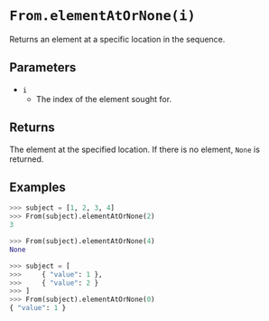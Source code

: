 `From.elementAtOrNone(i)`
=========================

Returns an element at a specific location in the sequence.

Parameters
----------

- `i`
    - The index of the element sought for.

Returns
-------
The element at the specified location. If there is no element, `None` is returned.

Examples
--------
```python
>>> subject = [1, 2, 3, 4]
>>> From(subject).elementAtOrNone(2)
3

>>> From(subject).elementAtOrNone(4)
None

>>> subject = [
>>>     { "value": 1 },
>>>     { "value": 2 }
>>> ]
>>> From(subject).elementAtOrNone(0)
{ "value": 1 }
```